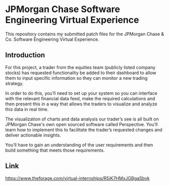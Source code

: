 # JPMorgan Chase Software Engineering Virtual Experience
This repository contains my submitted patch files for the JPMorgan Chase & Co. Software Engineering Virtual Experience.

## Introduction
For this project, a trader from the equities team (publicly listed company stocks) has requested functionality be added to their dashboard to allow them to input specific information so they can monitor a new trading strategy.

In order to do this, you’ll need to set up your system so you can interface with the relevant financial data feed, make the required calculations and then present this in a way that allows the traders to visualize and analyze this data in real time.

The visualization of charts and data analysis our trader’s see is all built on JPMorgan Chase's own open sourced software called Perspective. You’ll learn how to implement this to facilitate the trader’s requested changes and deliver actionable insights.

You’ll have to gain an understanding of the user requirements and then build something that meets those requirements.

## Link
https://www.theforage.com/virtual-internships/R5iK7HMxJGBgaSbvk
